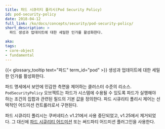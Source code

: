 ```yaml
---
title: 파드 시큐리티 폴리시(Pod Security Policy)
id: pod-security-policy
date: 2018-04-12
full_link: /ko/docs/concepts/security/pod-security-policy/
short_description: >
  파드 생성과 업데이트에 대한 세밀한 인가를 활성화한다.

aka: 
tags:
- core-object
- fundamental
---
```

 {{< glossary_tooltip text="파드" term_id="pod" >}} 생성과 업데이트에 대한 세밀한 인가를 활성화한다.

<!--more--> 

파드 명세에서 보안에 민감한 측면을 제어하는 클러스터 수준의 리소스. `PodSecurityPolicy` 오브젝트는 파드가 시스템에 수용될 수 있도록 파드가 실행해야 하는 조건의 집합과 관련된 필드의 기본 값을 정의한다. 파드 시큐리티 폴리시 제어는 선택적인 어드미션 컨트롤러로서 구현된다.

파드 시큐리티 폴리시는 쿠버네티스 v1.21에서 사용 중단되었고, v1.25에서 제거되었다.
그 대신에 [파드 시큐리티 어드미션](/docs/concepts/security/pod-security-admission/) 또는 써드파티 어드미션 플러그인을 사용한다.

